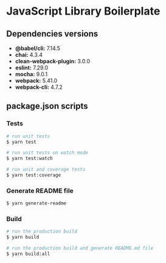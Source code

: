 # JavaScript Library Boilerplate

## Dependencies versions

- **@babel/cli:** 7.14.5
- **chai:** 4.3.4
- **clean-webpack-plugin:** 3.0.0
- **eslint:** 7.29.0
- **mocha:** 9.0.1
- **webpack:** 5.41.0
- **webpack-cli:** 4.7.2

## package.json scripts

### Tests

```bash
# run unit tests
$ yarn test

# run unit tests on watch mode
$ yarn test:watch

# run unit and coverage tests
$ yarn test:coverage
```

### Generate README file

```bash
$ yarn generate-readme
```

### Build

```bash
# run the production build
$ yarn build

# run the production build and generate README.md file
$ yarn build:all
```
